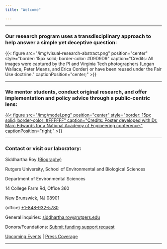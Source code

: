 ```yaml
---
title: "Welcome"

---
```


------

### Our research program uses a transdisciplinary approach to help answer a simple yet deceptive question:
{{< figure src="/img/visual-research-abstract.png" position="center" style="border: 15px solid; border-color: #D9D9D9" caption="Credits: All images were captured by the PI and Virginia Tech photographers (Logan Wallace, Peter Means, and Erica Corder) or have been reused under the Fair Use doctrine." captionPosition="center;" >}}

------

### We mentor students, conduct original research, and offer implementation and policy advice through a public-centric lens:
[{{< figure src="/img/model.png" position="center" style="border: 15px solid; border-color: #FFFFFF" caption="Credits: Poster developed with Dr. Marc Edwards for a National Academy of Engineering conference." captionPosition="right;" >}}](https://onlineethics.org/sites/onlineethics/files/2021-09/NAE%20Edwards%20Roy%20Submission.pdf)

------

### Contact or visit our laboratory:

Siddhartha Roy [(Biography)](/bio/)

Rutgers University, School of Environmental and Biological Sciences

Department of Environmental Sciences

14 College Farm Rd, Office 360

New Brunswick, NJ 08901

(office) [+1-848-932-5780](tel:8489325780)

General inquiries: [siddhartha.roy@rutgers.edu](mailto:siddhartha.roy@rutgers.edu)

Donors/Foundations: [Submit funding support request](mailto:siddhartha.roy@rutgers.edu?subject=Funding)

[Upcoming Events](/events/) | [Press Coverage](/press/)

------
